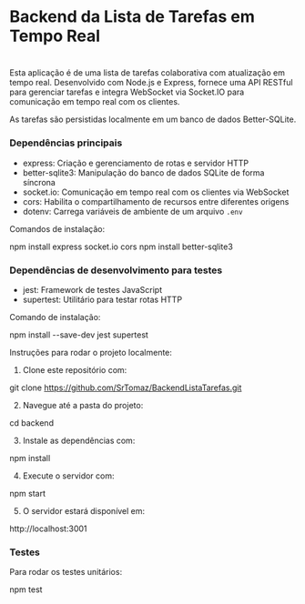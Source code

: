 
<h1>Backend da Lista de Tarefas em Tempo Real<h1></h1>

Esta aplicação é de uma lista de tarefas colaborativa com atualização em tempo real. Desenvolvido com Node.js e Express, fornece uma API RESTful para gerenciar tarefas e integra WebSocket via Socket.IO para comunicação em tempo real com os clientes.

As tarefas são persistidas localmente em um banco de dados Better-SQLite.

 <h3>Dependências principais</h3>

- express: Criação e gerenciamento de rotas e servidor HTTP
- better-sqlite3: Manipulação do banco de dados SQLite de forma síncrona
- socket.io: Comunicação em tempo real com os clientes via WebSocket
- cors: Habilita o compartilhamento de recursos entre diferentes origens
- dotenv: Carrega variáveis de ambiente de um arquivo `.env`

Comandos de instalação:

npm install express socket.io cors
npm install better-sqlite3

 <h3>Dependências de desenvolvimento para testes</h3>

- jest: Framework de testes JavaScript
- supertest: Utilitário para testar rotas HTTP

Comando de instalação:

npm install --save-dev jest supertest

 Instruções para rodar o projeto localmente:

1. Clone este repositório com:

git clone https://github.com/SrTomaz/BackendListaTarefas.git

2. Navegue até a pasta do projeto:

cd backend

3. Instale as dependências com:

npm install

4. Execute o servidor com:

npm start

5. O servidor estará disponível em:

http://localhost:3001

<h3>Testes</h3>
 
 Para rodar os testes unitários:

npm test
